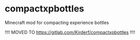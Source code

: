 # compactxpbottles
Minecraft mod for compacting experience bottles

!!!!
MOVED TO https://gitlab.com/Kirderf/compactxpbottles
!!!!

